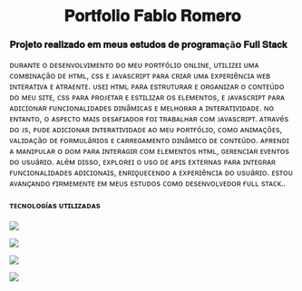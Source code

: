 <h1 align="center">
𝐏𝐨𝐫𝐭𝐟𝐨𝐥𝐢𝐨 𝐅𝐚𝐛𝐢𝐨 𝐑𝐨𝐦𝐞𝐫𝐨
</h1>
<h3>𝐏𝐫𝐨𝐣𝐞𝐭𝐨 𝐫𝐞𝐚𝐥𝐢𝐳𝐚𝐝𝐨 𝐞𝐦 𝐦𝐞𝐮𝐬 𝐞𝐬𝐭𝐮𝐝𝐨𝐬 𝐝𝐞 𝐩𝐫𝐨𝐠𝐫𝐚𝐦𝐚çã𝐨 𝐅𝐮𝐥𝐥 𝐒𝐭𝐚𝐜𝐤 </h3>
<p>ᴅᴜʀᴀɴᴛᴇ ᴏ ᴅᴇsᴇɴᴠᴏʟᴠɪᴍᴇɴᴛᴏ ᴅᴏ ᴍᴇᴜ ᴘᴏʀᴛғóʟɪᴏ ᴏɴʟɪɴᴇ, ᴜᴛɪʟɪᴢᴇɪ ᴜᴍᴀ ᴄᴏᴍʙɪɴᴀçãᴏ ᴅᴇ ʜᴛᴍʟ, ᴄss ᴇ ᴊᴀᴠᴀsᴄʀɪᴘᴛ ᴘᴀʀᴀ ᴄʀɪᴀʀ ᴜᴍᴀ ᴇxᴘᴇʀɪêɴᴄɪᴀ ᴡᴇʙ ɪɴᴛᴇʀᴀᴛɪᴠᴀ ᴇ ᴀᴛʀᴀᴇɴᴛᴇ. 
  ᴜsᴇɪ ʜᴛᴍʟ ᴘᴀʀᴀ ᴇsᴛʀᴜᴛᴜʀᴀʀ ᴇ ᴏʀɢᴀɴɪᴢᴀʀ ᴏ ᴄᴏɴᴛᴇúᴅᴏ ᴅᴏ ᴍᴇᴜ sɪᴛᴇ, ᴄss ᴘᴀʀᴀ ᴘʀᴏᴊᴇᴛᴀʀ ᴇ ᴇsᴛɪʟɪᴢᴀʀ ᴏs ᴇʟᴇᴍᴇɴᴛᴏs, ᴇ ᴊᴀᴠᴀsᴄʀɪᴘᴛ ᴘᴀʀᴀ ᴀᴅɪᴄɪᴏɴᴀʀ ғᴜɴᴄɪᴏɴᴀʟɪᴅᴀᴅᴇs ᴅɪɴâᴍɪᴄᴀs ᴇ ᴍᴇʟʜᴏʀᴀʀ ᴀ ɪɴᴛᴇʀᴀᴛɪᴠɪᴅᴀᴅᴇ.
  ɴᴏ ᴇɴᴛᴀɴᴛᴏ, ᴏ ᴀsᴘᴇᴄᴛᴏ ᴍᴀɪs ᴅᴇsᴀғɪᴀᴅᴏʀ ғᴏɪ ᴛʀᴀʙᴀʟʜᴀʀ ᴄᴏᴍ ᴊᴀᴠᴀsᴄʀɪᴘᴛ. ᴀᴛʀᴀᴠés ᴅᴏ ᴊs, ᴘᴜᴅᴇ ᴀᴅɪᴄɪᴏɴᴀʀ ɪɴᴛᴇʀᴀᴛɪᴠɪᴅᴀᴅᴇ ᴀᴏ ᴍᴇᴜ ᴘᴏʀᴛғóʟɪᴏ, ᴄᴏᴍᴏ ᴀɴɪᴍᴀçõᴇs, ᴠᴀʟɪᴅᴀçãᴏ ᴅᴇ ғᴏʀᴍᴜʟáʀɪᴏs ᴇ ᴄᴀʀʀᴇɢᴀᴍᴇɴᴛᴏ ᴅɪɴâᴍɪᴄᴏ ᴅᴇ ᴄᴏɴᴛᴇúᴅᴏ. 
  ᴀᴘʀᴇɴᴅɪ ᴀ ᴍᴀɴɪᴘᴜʟᴀʀ ᴏ ᴅᴏᴍ ᴘᴀʀᴀ ɪɴᴛᴇʀᴀɢɪʀ ᴄᴏᴍ ᴇʟᴇᴍᴇɴᴛᴏs ʜᴛᴍʟ, ɢᴇʀᴇɴᴄɪᴀʀ ᴇᴠᴇɴᴛᴏs ᴅᴏ ᴜsᴜáʀɪᴏ. ᴀʟéᴍ ᴅɪssᴏ, ᴇxᴘʟᴏʀᴇɪ ᴏ ᴜsᴏ ᴅᴇ ᴀᴘɪs ᴇxᴛᴇʀɴᴀs ᴘᴀʀᴀ ɪɴᴛᴇɢʀᴀʀ ғᴜɴᴄɪᴏɴᴀʟɪᴅᴀᴅᴇs ᴀᴅɪᴄɪᴏɴᴀɪs, ᴇɴʀɪǫᴜᴇᴄᴇɴᴅᴏ ᴀ ᴇxᴘᴇʀɪêɴᴄɪᴀ ᴅᴏ ᴜsᴜáʀɪᴏ. 
  ᴇsᴛᴏᴜ ᴀᴠᴀɴçᴀɴᴅᴏ ғɪʀᴍᴇᴍᴇɴᴛᴇ ᴇᴍ ᴍᴇᴜs ᴇsᴛᴜᴅᴏs ᴄᴏᴍᴏ ᴅᴇsᴇɴᴠᴏʟᴠᴇᴅᴏʀ ғᴜʟʟ sᴛᴀᴄᴋ..</p>

<h4>ᴛᴇᴄɴᴏʟᴏɢíᴀs ᴜᴛɪʟɪᴢᴀᴅᴀs</h4>
<p><img src="https://img.shields.io/badge/HTML5-E34F26?style=for-the-badge&logo=html5&logoColor=white"></p>
<p><img src="https://img.shields.io/badge/CSS-239120?&style=for-the-badge&logo=css3&logoColor=white"></p>
<p><img src="https://img.shields.io/badge/JavaScript-F7DF1E?style=for-the-badge&logo=javascript&logoColor=black"></p>

<img src="https://github.com/ProfeFabio14/Portfolio-FR/blob/master/assets/computer%20-cell.png?raw=true">
